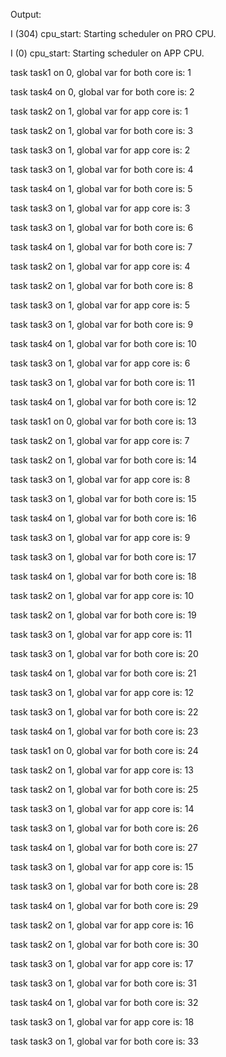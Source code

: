 Output:

I (304) cpu_start: Starting scheduler on PRO CPU.

I (0) cpu_start: Starting scheduler on APP CPU.

task task1 on 0, global var for both core is: 1

task task4 on 0, global var for both core is: 2

task task2 on 1, global var for app core is: 1

task task2 on 1, global var for both core is: 3

task task3 on 1, global var for app core is: 2

task task3 on 1, global var for both core is: 4

task task4 on 1, global var for both core is: 5

task task3 on 1, global var for app core is: 3

task task3 on 1, global var for both core is: 6

task task4 on 1, global var for both core is: 7

task task2 on 1, global var for app core is: 4

task task2 on 1, global var for both core is: 8

task task3 on 1, global var for app core is: 5

task task3 on 1, global var for both core is: 9

task task4 on 1, global var for both core is: 10

task task3 on 1, global var for app core is: 6

task task3 on 1, global var for both core is: 11

task task4 on 1, global var for both core is: 12

task task1 on 0, global var for both core is: 13

task task2 on 1, global var for app core is: 7

task task2 on 1, global var for both core is: 14

task task3 on 1, global var for app core is: 8

task task3 on 1, global var for both core is: 15

task task4 on 1, global var for both core is: 16

task task3 on 1, global var for app core is: 9

task task3 on 1, global var for both core is: 17

task task4 on 1, global var for both core is: 18

task task2 on 1, global var for app core is: 10

task task2 on 1, global var for both core is: 19

task task3 on 1, global var for app core is: 11

task task3 on 1, global var for both core is: 20

task task4 on 1, global var for both core is: 21

task task3 on 1, global var for app core is: 12

task task3 on 1, global var for both core is: 22

task task4 on 1, global var for both core is: 23

task task1 on 0, global var for both core is: 24

task task2 on 1, global var for app core is: 13

task task2 on 1, global var for both core is: 25

task task3 on 1, global var for app core is: 14

task task3 on 1, global var for both core is: 26

task task4 on 1, global var for both core is: 27

task task3 on 1, global var for app core is: 15

task task3 on 1, global var for both core is: 28

task task4 on 1, global var for both core is: 29

task task2 on 1, global var for app core is: 16

task task2 on 1, global var for both core is: 30

task task3 on 1, global var for app core is: 17

task task3 on 1, global var for both core is: 31

task task4 on 1, global var for both core is: 32

task task3 on 1, global var for app core is: 18

task task3 on 1, global var for both core is: 33

